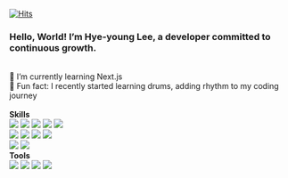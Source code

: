 [![Hits](https://hits.seeyoufarm.com/api/count/incr/badge.svg?url=https%3A%2F%2Fgithub.com%2Fkkotburi&count_bg=%23F34F29&title_bg=%23555555&icon=&icon_color=%23E7E7E7&title=Hits&edge_flat=false)](https://hits.seeyoufarm.com)

### Hello, World! I’m Hye-young Lee, a developer committed to continuous growth.

<br/>
<div>
🌱 I’m currently learning Next.js
<br/>
🥁 Fun fact: I recently started learning drums, adding rhythm to my coding journey
</div>
<br/>
<div>
<b>Skills</b>
<br/>
<img src="https://img.shields.io/badge/React-61DAFB?style=flat-square&logo=React&logoColor=000000"/>
<img src="https://img.shields.io/badge/TypeScript-3178C6?style=flat-square&logo=TypeScript&logoColor=FFFFFF"/>
<img src="https://img.shields.io/badge/JavaScript-F7DF1E?style=flat-square&logo=JavaScript&logoColor=000000"/>
<img src="https://img.shields.io/badge/HTML5-E34F26?style=flat-square&logo=HTML5&logoColor=FFFFFF"/>
<img src="https://img.shields.io/badge/CSS3-1572B6?style=flat-square&logo=CSS3&logoColor=FFFFFF"/>
<br/>
<img src="https://img.shields.io/badge/Redux-764ABC?style=flat-square&logo=Redux&logoColor=FFFFFF"/>
<img src="https://img.shields.io/badge/React Router-CA4245?style=flat-square&logo=React Router&logoColor=FFFFFF"/>
<img src="https://img.shields.io/badge/React Query-FF4154?style=flat-square&logo=React Query&logoColor=FFFFFF"/>
<img src="https://img.shields.io/badge/styled components-DB7093?style=flat-square&logo=styled components&logoColor=FFFFFF"/>
<br/>
<img src="https://img.shields.io/badge/Supabase-3FCF8E?style=flat-square&logo=Supabase&logoColor=FFFFFF"/>
<img src="https://img.shields.io/badge/Firebase-DD2C00?style=flat-square&logo=Firebase&logoColor=FFFFFF"/>
<br/>
<b>Tools</b>
<br/>
<img src="https://img.shields.io/badge/Git-F05032?style=flat-square&logo=Git&logoColor=FFFFFF"/>
<img src="https://img.shields.io/badge/Figma-F24E1E?style=flat-square&logo=Figma&logoColor=FFFFFF"/>
<img src="https://img.shields.io/badge/Notion-000000?style=flat-square&logo=Notion&logoColor=FFFFFF"/>
<img src="https://img.shields.io/badge/Slack-4A154B?style=flat-square&logo=Slack&logoColor=FFFFFF"/>
</div>

<!--
**kkotburi/kkotburi** is a ✨ _special_ ✨ repository because its `README.md` (this file) appears on your GitHub profile.

Here are some ideas to get you started:

- 🔭 I’m currently working on ...
- 🌱 I’m currently learning ...
- 👯 I’m looking to collaborate on ...
- 🤔 I’m looking for help with ...
- 💬 Ask me about ...
- 📫 How to reach me: ...
- 😄 Pronouns: ...
- ⚡ Fun fact: ...
  -->
